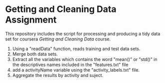 Getting and Cleaning Data Assignment
====================================

This repository includes the script for processing and producing a tidy data set for coursera *Getting and Cleaning Data* course.

1. Using a "readData" function, reads training and test data sets.
2. Merge both data sets.
3. Extract all the variables which contains the word "mean()" or "std()" in the descriptives names included in the "features.txt" file
4. add a activityName variable using the "activity_labels.txt" file.
5. Aggregate the results by activity and suject.